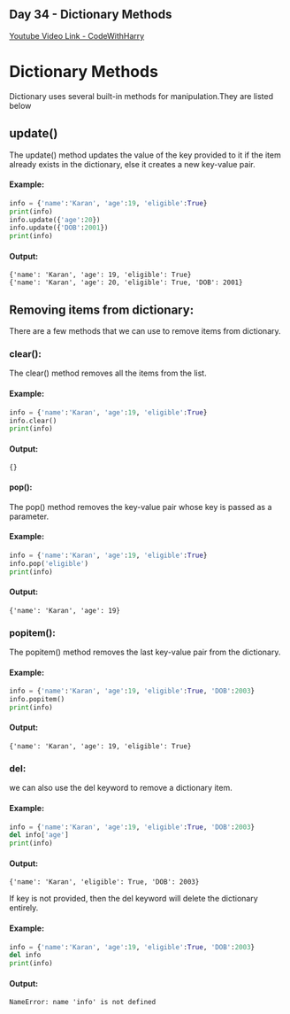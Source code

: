 ## Day 34 - Dictionary Methods

[Youtube Video Link - CodeWithHarry](https://youtu.be/LmbFwaLjT9k)

# Dictionary Methods

Dictionary uses several built-in methods for manipulation.They are listed below

## update()

The update() method updates the value of the key provided to it if the item already exists in the dictionary, else it creates a new key-value pair.

#### Example:

```python
info = {'name':'Karan', 'age':19, 'eligible':True}
print(info)
info.update({'age':20})
info.update({'DOB':2001})
print(info)
```

#### Output:

```
{'name': 'Karan', 'age': 19, 'eligible': True}
{'name': 'Karan', 'age': 20, 'eligible': True, 'DOB': 2001}
```

## Removing items from dictionary:

There are a few methods that we can use to remove items from dictionary.

### clear():

The clear() method removes all the items from the list.

#### Example:

```python
info = {'name':'Karan', 'age':19, 'eligible':True}
info.clear()
print(info)
```

#### Output:

```
{}
```

#### pop():

The pop() method removes the key-value pair whose key is passed as a parameter.

#### Example:

```python
info = {'name':'Karan', 'age':19, 'eligible':True}
info.pop('eligible')
print(info)
```

#### Output:

```
{'name': 'Karan', 'age': 19}
```

### popitem():

The popitem() method removes the last key-value pair from the dictionary.

#### Example:

```python
info = {'name':'Karan', 'age':19, 'eligible':True, 'DOB':2003}
info.popitem()
print(info)
```

#### Output:

```
{'name': 'Karan', 'age': 19, 'eligible': True}
```

### del:

we can also use the del keyword to remove a dictionary item.

#### Example:

```python
info = {'name':'Karan', 'age':19, 'eligible':True, 'DOB':2003}
del info['age']
print(info)
```

#### Output:

```
{'name': 'Karan', 'eligible': True, 'DOB': 2003}
```

If key is not provided, then the del keyword will delete the dictionary entirely.

#### Example:

```python
info = {'name':'Karan', 'age':19, 'eligible':True, 'DOB':2003}
del info
print(info)
```

#### Output:

```
NameError: name 'info' is not defined
```

